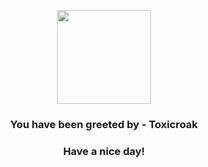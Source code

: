 <p align="center">
            <img src="https://raw.githubusercontent.com/PokeAPI/sprites/master/sprites/pokemon/454.png" width="150" height="150">
          </p>
          <h3 align="center">You have been greeted by - <b>Toxicroak</b></h3>
          <h3 align="center">Have a nice day!</h3>
        